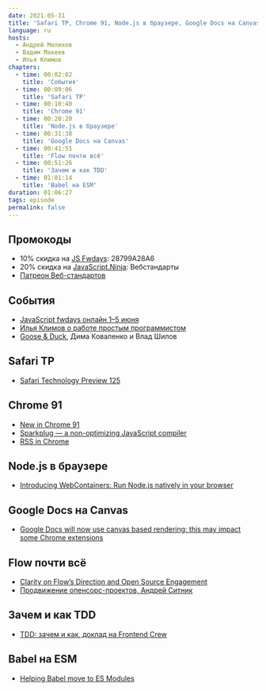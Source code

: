 ```yaml
---
date: 2021-05-31
title: 'Safari TP, Chrome 91, Node.js в браузере, Google Docs на Canvas, Flow, зачем TDD, Babel на ESM'
language: ru
hosts:
  - Андрей Мелихов
  - Вадим Макеев
  - Илья Климов
chapters:
  - time: 00:02:02
    title: 'События'
  - time: 00:09:06
    title: 'Safari TP'
  - time: 00:10:40
    title: 'Chrome 91'
  - time: 00:20:20
    title: 'Node.js в браузере'
  - time: 00:31:38
    title: 'Google Docs на Canvas'
  - time: 00:41:51
    title: 'Flow почти всё'
  - time: 00:51:26
    title: 'Зачем и как TDD'
  - time: 01:01:14
    title: 'Babel на ESM'
duration: 01:06:27
tags: episode
permalink: false
---
```


## Промокоды

- 10% скидка на [JS Fwdays](https://fwdays.com/en/event/javascript-fwdays-2021): 28799A28A6
- 20% скидка на [JavaScript.Ninja](https://javascript.ninja/): Вебстандарты
- [Патреон Веб-стандартов](https://www.patreon.com/webstandards_ru)

## События

- [JavaScript fwdays онлайн 1–5 июня](https://fwdays.com/en/event/javascript-fwdays-2021)
- [Илья Климов о работе простым программистом](https://youtu.be/_05OgtjctdM)
- [Goose & Duck](https://youtu.be/LnyJjcGRA6E), Дима Коваленко и Влад Шилов

## Safari TP

- [Safari Technology Preview 125](https://webkit.org/blog/11680/release-notes-for-safari-technology-preview-125/)

## Chrome 91

- [New in Chrome 91](https://developer.chrome.com/blog/new-in-chrome-91/)
- [Sparkplug — a non-optimizing JavaScript compiler](https://v8.dev/blog/sparkplug)
- [RSS in Chrome](https://blog.chromium.org/2021/05/an-experiment-in-helping-users-and-web.html)

## Node.js в браузере

- [Introducing WebContainers: Run Node.js natively in your browser](https://blog.stackblitz.com/posts/introducing-webcontainers/)

## Google Docs на Canvas

- [Google Docs will now use canvas based rendering: this may impact some Chrome extensions](https://workspaceupdates.googleblog.com/2021/05/Google-Docs-Canvas-Based-Rendering-Update.html)

## Flow почти всё

- [Clarity on Flow’s Direction and Open Source Engagement](https://medium.com/flow-type/clarity-on-flows-direction-and-open-source-engagement-e721a4eb4d8b)
- [Продвижение опенсорс-проектов, Андрей Ситник](https://youtu.be/SbgqR79nPd0)

## Зачем и как TDD

- [TDD: зачем и как, доклад на Frontend Crew](https://bespoyasov.ru/blog/frontend-crew-2021-tdd/)

## Babel на ESM

- [Helping Babel move to ES Modules](https://bigbinary.com/blog/helping-babel-move-to-esm)
